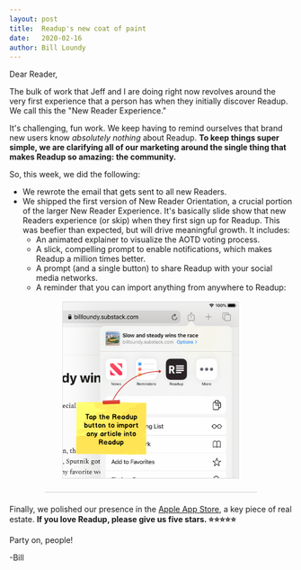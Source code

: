 ```yaml
---
layout: post
title:  Readup's new coat of paint
date:   2020-02-16
author: Bill Loundy
---
```

<p>
Dear Reader,
</p>

<p>
The bulk of work that Jeff and I are doing right now revolves around the very first experience that a person has when they initially discover Readup. We call this the "New Reader Experience."
</p>

<p>
It's challenging, fun work. We keep having to remind ourselves that brand new users know <em>absolutely nothing</em> about Readup. <strong>To keep things super simple, we are clarifying all of our marketing around the single thing that makes Readup so amazing: the community.</strong>
</p>

<p>
So, this week, we did the following:
</p>

<p>
    <ul>
        <li> We rewrote the email that gets sent to all new Readers.</li>
        <li> We shipped the first version of New Reader Orientation, a crucial portion of the larger New Reader Experience. It's basically slide show that new Readers experience (or skip) when they first sign up for Readup. This was beefier than expected, but will drive meaningful growth. It includes: 
            <ul>
                <li>An animated explainer to visualize the AOTD voting process.</li>
                <li>A slick, compelling prompt to enable notifications, which makes Readup a million times better.</li>
                <li>A prompt (and a single button) to share Readup with your social media networks.</li>
                <li>A reminder that you can import anything from anywhere to Readup:</li>
            </ul>
        </li>
    </ul>
</p>

<p>
    <img src="/pics/import.png" style="display:block;margin:0 auto;max-width:320px;">
</p>

<p>
<div style="width:75%;margin:1.5em auto;border-bottom:1px solid #ccc;"></div>
</p>

<p>
Finally, we polished our presence in the <a href="https://apps.apple.com/us/app/readup-app/id1441825432">Apple App Store</a>, a key piece of real estate. <strong>If you love Readup, please give us five stars. ⭐⭐⭐⭐⭐</strong>

<p>
Party on, people! 
</p>

<p>
-Bill 
</p>